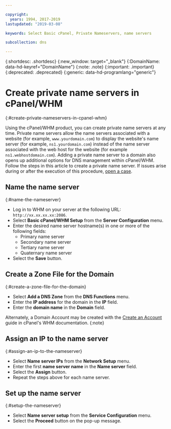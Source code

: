 ```yaml
---

copyright:
  years: 1994, 2017-2019
lastupdated: "2019-03-08"

keywords: Select Basic cPanel, Private Nameservers, name servers

subcollection: dns

---
```



{:shortdesc: .shortdesc}
{:new_window: target="_blank"}
{:DomainName: data-hd-keyref="DomainName"}
{:note: .note}
{:important: .important}
{:deprecated: .deprecated}
{:generic: data-hd-programlang="generic"}

# Create private name servers in cPanel/WHM
{:#create-private-nameservers-in-cpanel-whm}

Using the cPanel/WHM product, you can create private name servers at any time. Private name servers allow the name servers associated with a website (for example, `www.yourdomain.com`) to display the website's name server (for example, `ns1.yourdomain.com`) instead of the name server associated with the web host for the website (for example `ns1.webhostdomain.com`). Adding a private name server to a domain also opens up additional options for DNS management within cPanel/WHM. Follow the steps in this article to create a private name server. If issues arise during or after the execution of this procedure, [open a case](/docs/get-support?topic=get-support-getting-customer-support).

## Name the name server
{:#name-the-nameserver}

* Log in to WHM on your server at the following URL: `http://xx.xx.xx.xx:2086`.
* Select **Basic cPanel/WHM Setup** from the **Server Configuration** menu.
* Enter the desired name server hostname(s) in one or more of the following fields:
  * Primary name server
  * Secondary name server
  * Tertiary name server
  * Quaternary name server
* Select the **Save** button.

## Create a Zone File for the Domain
{:#create-a-zone-file-for-the-domain}

* Select **Add a DNS Zone** from the **DNS Functions** menu.
* Enter the **IP address** for the domain in the **IP** field.
* Enter the **domain name** in the **Domain** field.

Alternately, a Domain Account may be created with the [Create an Account](https://docs.cpanel.net/display/70Docs/Create+a+New+Account) guide in cPanel's WHM documentation.
{:note}

## Assign an IP to the name server
{:#assign-an-ip-to-the-nameserver}

* Select **Name server IPs** from the **Network Setup** menu.
* Enter the first **name server name** in the **Name server** field.
* Select the **Assign** button.
* Repeat the steps above for each name server.

## Set up the name server
{:#setup-the-nameserver}

* Select **Name server setup** from the **Service Configuration** menu.
* Select the **Proceed** button on the pop-up message.
